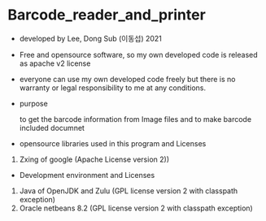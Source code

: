 # Barcode_reader_and_printer

- developed by Lee, Dong Sub (이동섭) 2021
- Free and opensource software, so my own developed code is released as apache v2 license
- everyone can use my own developed code freely but there is no warranty or legal responsibility to me at any conditions.



- purpose

  to get the barcode information from Image files and
    to make barcode included documnet 


- opensource libraries used in this program and Licenses

1. Zxing of google (Apache License version 2))


- Development environment and Licenses

1. Java of OpenJDK and Zulu (GPL license version 2 with classpath exception)
2. Oracle netbeans 8.2 (GPL license version 2 with classpath exception)

